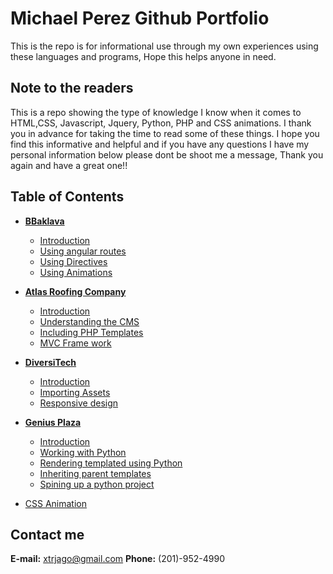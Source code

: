 # Michael Perez Github Portfolio
This is the repo is for informational use through my own experiences using these languages and programs, Hope this helps anyone in need.

## Note to the readers
This is a repo showing the type of knowledge I know when it comes to HTML,CSS, Javascript, Jquery, Python, PHP and CSS animations. I thank you in advance for taking the time to read some of these things. I hope you find this informative and helpful and if you have any questions I have my personal information below please dont be shoot me a message, Thank you again and have a great one!!

## Table of Contents
* **[BBaklava](./bbaklava)** 
    * [Introduction](./bbaklava#introduction)
    * [Using angular routes](./bbaklava#angularRoutes)
    * [Using Directives](./bbaklava#usingDirectives)
    * [Using Animations](./bbaklava#animation)

* **[Atlas Roofing Company](./atlasRoofing)** 
    * [Introduction](./atlasRoofing#introduction)
    * [Understanding the CMS](./atlasRoofing#CMS)
    * [Including PHP Templates](./atlasRoofing#templates)
    * [MVC Frame work](./atlasRoofing#mvc)
    
* **[DiversiTech](./diversitech)** 
    * [Introduction](./diversitech#introduction)
    * [Importing Assets](./diversitech#assets)
    * [Responsive design](./diversitech#responsive)
    
* **[Genius Plaza](./geniusPlaza)** 
    * [Introduction](./geniusPlaza#introduction)
    * [Working with Python](./geniusPlaza#python)
    * [Rendering templated using Python](./geniusPlaza#render)
    * [Inheriting parent templates](./geniusPlaza#inherit)
    * [Spining up a python project](./geniusPlaza#startupPython)
    
* [CSS Animation](./CSS-animation)

## Contact me
**E-mail:** xtrjago@gmail.com
**Phone:** (201)-952-4990
